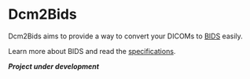 # Dcm2Bids

Dcm2Bids aims to provide a way to convert your DICOMs to [BIDS][bids] easily.

Learn more about BIDS and read the [specifications][bids-spec].

***Project under development***

[bids]: http://bids.neuroimaging.io/
[bids-spec]: http://bids.neuroimaging.io/#download
